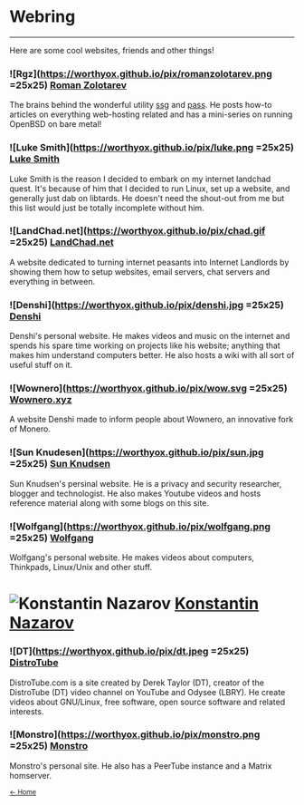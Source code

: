 # Webring

---

Here are some cool websites, friends and other things!


### ![Rgz](https://worthyox.github.io/pix/romanzolotarev.png =25x25) [Roman Zolotarev](https://www.romanzolotarev.com/)
The brains behind the wonderful utility
[ssg](https://www.romanzolotarev.com/ssg.html) and
[pass](https://www.romanzolotarev.com/pass.html). He posts how-to articles on
everything web-hosting related and has a mini-series on running OpenBSD on bare metal!


### ![Luke Smith](https://worthyox.github.io/pix/luke.png =25x25) [Luke Smith](https://lukesmith.xyz/)
Luke Smith is the reason I decided to embark on my internet landchad quest.
It's because of him that I decided to run Linux, set up a website, and
generally just dab on libtards. He doesn't need the shout-out from me
but this list would just be totally incomplete without him.


### ![LandChad.net](https://worthyox.github.io/pix/chad.gif =25x25) [LandChad.net](https://landchad.net/)
A website dedicated to turning internet peasants into Internet Landlords by
showing them how to setup websites, email servers, chat servers and everything
in between.


### ![Denshi](https://worthyox.github.io/pix/denshi.jpg =25x25) [Denshi](https://denshi.org/)
Denshi's personal website. He makes videos and music on the internet and spends
his spare time working on projects like his website; anything that makes him
understand computers better. He also hosts a wiki with all sort of useful stuff
on it.


### ![Wownero](https://worthyox.github.io/pix/wow.svg =25x25) [Wownero.xyz](https://wownero.xyz/)
A website Denshi made to inform people about Wownero, an innovative fork of Monero.


### ![Sun Knudesen](https://worthyox.github.io/pix/sun.jpg =25x25) [Sun Knudsen](https://sunknudsen.com/)
Sun Knudsen's persinal website. He is a privacy and security researcher,
blogger and technologist. He also makes Youtube videos and hosts reference
material along with some blogs on this site.


### ![Wolfgang](https://worthyox.github.io/pix/wolfgang.png =25x25) [Wolfgang](https://notthebe.ee/)
Wolfgang's personal website. He makes videos about computers, Thinkpads, Linux/Unix and other stuff.


# ![Konstantin Nazarov]( =25x25) [Konstantin Nazarov](https://knazarov.com/)


### ![DT](https://worthyox.github.io/pix/dt.jpeg =25x25) [DistroTube](https://distro.tube/)
DistroTube.com is a site created by Derek Taylor (DT), creator of the
DistroTube (DT) video channel on YouTube and Odysee (LBRY). He create videos
about GNU/Linux, free software, open source software and related interests.


### ![Monstro](https://worthyox.github.io/pix/monstro.png =25x25) [Monstro](https://monstro1.com/)
Monstro's personal site. He also has a PeerTube instance and a Matrix homserver.

<small>
<a href="index.html">← Home</a>
</small>
